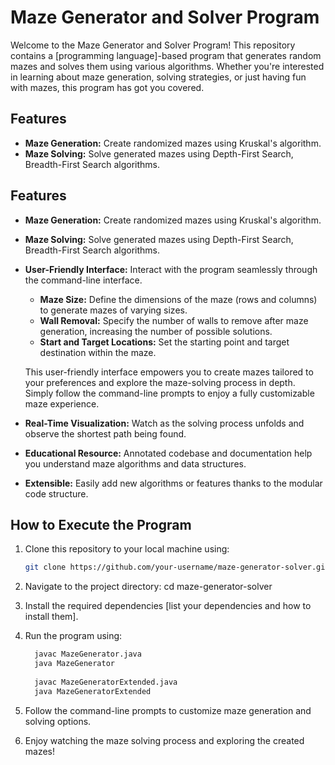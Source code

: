 # Maze Generator and Solver Program

Welcome to the Maze Generator and Solver Program! This repository contains a [programming language]-based program that generates random mazes and solves them using various algorithms. Whether you're interested in learning about maze generation, solving strategies, or just having fun with mazes, this program has got you covered.

## Features

- **Maze Generation:** Create randomized mazes using Kruskal's algorithm.
- **Maze Solving:** Solve generated mazes using Depth-First Search, Breadth-First Search algorithms.
## Features

- **Maze Generation:** Create randomized mazes using Kruskal's algorithm.
- **Maze Solving:** Solve generated mazes using Depth-First Search, Breadth-First Search algorithms.
- **User-Friendly Interface:** Interact with the program seamlessly through the command-line interface.
  - **Maze Size:** Define the dimensions of the maze (rows and columns) to generate mazes of varying sizes.
  - **Wall Removal:** Specify the number of walls to remove after maze generation, increasing the number of possible solutions.
  - **Start and Target Locations:** Set the starting point and target destination within the maze.
  
  This user-friendly interface empowers you to create mazes tailored to your preferences and explore the maze-solving process in depth. Simply follow the command-line prompts to enjoy a fully customizable maze experience.

- **Real-Time Visualization:** Watch as the solving process unfolds and observe the shortest path being found.
- **Educational Resource:** Annotated codebase and documentation help you understand maze algorithms and data structures.
- **Extensible:** Easily add new algorithms or features thanks to the modular code structure.

## How to Execute the Program

1. Clone this repository to your local machine using:

   ```bash
   git clone https://github.com/your-username/maze-generator-solver.git

2. Navigate to the project directory:
   cd maze-generator-solver

3. Install the required dependencies [list your dependencies and how to install them].

4. Run the program using:

   ```bash
     javac MazeGenerator.java
     java MazeGenerator
     
     javac MazeGeneratorExtended.java
     java MazeGeneratorExtended

5. Follow the command-line prompts to customize maze generation and solving options.

6. Enjoy watching the maze solving process and exploring the created mazes!